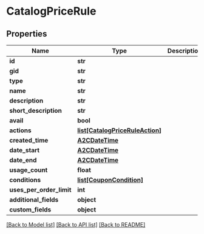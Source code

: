 # CatalogPriceRule

## Properties
Name | Type | Description | Notes
------------ | ------------- | ------------- | -------------
**id** | **str** |  | [optional] 
**gid** | **str** |  | [optional] 
**type** | **str** |  | [optional] 
**name** | **str** |  | [optional] 
**description** | **str** |  | [optional] 
**short_description** | **str** |  | [optional] 
**avail** | **bool** |  | [optional] 
**actions** | [**list[CatalogPriceRuleAction]**](CatalogPriceRuleAction.md) |  | [optional] 
**created_time** | [**A2CDateTime**](A2CDateTime.md) |  | [optional] 
**date_start** | [**A2CDateTime**](A2CDateTime.md) |  | [optional] 
**date_end** | [**A2CDateTime**](A2CDateTime.md) |  | [optional] 
**usage_count** | **float** |  | [optional] 
**conditions** | [**list[CouponCondition]**](CouponCondition.md) |  | [optional] 
**uses_per_order_limit** | **int** |  | [optional] 
**additional_fields** | **object** |  | [optional] 
**custom_fields** | **object** |  | [optional] 

[[Back to Model list]](../README.md#documentation-for-models) [[Back to API list]](../README.md#documentation-for-api-endpoints) [[Back to README]](../README.md)


